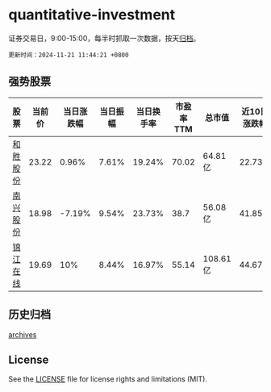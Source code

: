 # quantitative-investment

证券交易日，9:00-15:00，每半时抓取一次数据，按天[归档](archives)。

`更新时间：2024-11-21 11:44:21 +0800`

## 强势股票

|股票|当前价|当日涨跌幅|当日振幅|当日换手率|市盈率TTM|总市值|近10日涨跌幅|
|----|----|----|----|----|----|----|----|
|[和胜股份](https://xueqiu.com/S/SZ002824)|23.22|0.96%|7.61%|19.24%|70.02|64.81亿|22.73%|
|[南兴股份](https://xueqiu.com/S/SZ002757)|18.98|-7.19%|9.54%|23.73%|38.7|56.08亿|41.85%|
|[锦江在线](https://xueqiu.com/S/SH600650)|19.69|10%|8.44%|16.97%|55.14|108.61亿|44.67%|

## 历史归档

[archives](archives)

## License

See the [LICENSE](LICENSE) file for license rights and limitations (MIT).